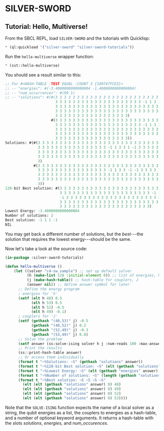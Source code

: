 SILVER-SWORD
============

Tutorial: Hello, Multiverse!
----------------------------

From the SBCL REPL, load `SILVER-SWORD` and the tutorials with Quicklisp:

```lisp
* (ql:quickload '("silver-sword" "silver-sword-tutorials"))
```

Run the `hello-multiverse` wrapper function:

```lisp
* (sst::hello-multiverse)
```

You should see a result similar to this:

```lisp
;; For #<HASH-TABLE :TEST EQUAL :COUNT 3 {100747FCE3}>
;; -- "energies": #(-3.4000000000000004 -1.4000000000000004)
;; -- "num_occurrences": #(99 1)
;; -- "solutions": #(#(3 3 3 3 3 3 3 3 3 3 3 3 3 3 3 3 3 3 3 3 3 3 3 3 3 3 3 3
                       3 3 3 3 3 3 3 3 3 3 3 3 3 3 3 3 3 3 3 3 -1 1 3 3 1 -1 3
                       3 3 3 3 3 3 3 3 3 3 3 3 3 3 3 3 3 3 3 3 3 3 3 3 3 3 3 3
                       3 3 3 3 3 3 3 3 3 3 3 3 3 3 3 3 3 3 3 3 3 3 3 3 3 3 3 3
                       3 3 3 3 3 3 3 3 3 3 3 3 3 3 3 3 3)
                     #(3 3 3 3 3 3 3 3 3 3 3 3 3 3 3 3 3 3 3 3 3 3 3 3 3 3 3 3
                       3 3 3 3 3 3 3 3 3 3 3 3 3 3 3 3 3 3 3 3 -1 1 3 3 -1 -1 3
                       3 3 3 3 3 3 3 3 3 3 3 3 3 3 3 3 3 3 3 3 3 3 3 3 3 3 3 3
                       3 3 3 3 3 3 3 3 3 3 3 3 3 3 3 3 3 3 3 3 3 3 3 3 3 3 3 3
                       3 3 3 3 3 3 3 3 3 3 3 3 3 3 3 3 3))
Solutions: #(#(3 3 3 3 3 3 3 3 3 3 3 3 3 3 3 3 3 3 3 3 3 3 3 3 3 3 3 3 3 3 3 3
               3 3 3 3 3 3 3 3 3 3 3 3 3 3 3 3 -1 1 3 3 1 -1 3 3 3 3 3 3 3 3 3
               3 3 3 3 3 3 3 3 3 3 3 3 3 3 3 3 3 3 3 3 3 3 3 3 3 3 3 3 3 3 3 3
               3 3 3 3 3 3 3 3 3 3 3 3 3 3 3 3 3 3 3 3 3 3 3 3 3 3 3 3 3 3 3 3
               3)
             #(3 3 3 3 3 3 3 3 3 3 3 3 3 3 3 3 3 3 3 3 3 3 3 3 3 3 3 3 3 3 3 3
               3 3 3 3 3 3 3 3 3 3 3 3 3 3 3 3 -1 1 3 3 -1 -1 3 3 3 3 3 3 3 3 3
               3 3 3 3 3 3 3 3 3 3 3 3 3 3 3 3 3 3 3 3 3 3 3 3 3 3 3 3 3 3 3 3
               3 3 3 3 3 3 3 3 3 3 3 3 3 3 3 3 3 3 3 3 3 3 3 3 3 3 3 3 3 3 3 3
               3))
128-bit Best solution: #(3 3 3 3 3 3 3 3 3 3 3 3 3 3 3 3 3 3 3 3 3 3 3 3 3 3 3
                         3 3 3 3 3 3 3 3 3 3 3 3 3 3 3 3 3 3 3 3 3 -1 1 3 3 1
                         -1 3 3 3 3 3 3 3 3 3 3 3 3 3 3 3 3 3 3 3 3 3 3 3 3 3 3
                         3 3 3 3 3 3 3 3 3 3 3 3 3 3 3 3 3 3 3 3 3 3 3 3 3 3 3
                         3 3 3 3 3 3 3 3 3 3 3 3 3 3 3 3 3 3 3 3 3)
Lowest Energy: -3.4000000000000004
Number of solutions: 2
Best solution: -1 1 1 -1
NIL
```

You may get back a different number of solutions, but the *best*---the solution that requires the lowest energy---should be the same.

Now let's take a look at the source code:

```lisp
(in-package :silver-sword-tutorials)

(defun hello-multiverse ()
    (let ((solver "c4-sw_sample") ;; set up default solver
          (h (make-list 128 :initial-element 0)) ;; list of energies, h
          (j (make-hash-table)) ;; hash-table for couplers, J
          (answer nil)) ;; define answer symbol for later
      ;; Define the energy program
      ; energies for 'h'
      (setf (elt h 48) 0.5
            (elt h 53) 0.5
            (elt h 52) -0.5
            (elt h 49) -0.1)
      ; couplers for 'J'
      (setf (gethash "(48,53)" j) -0.5
            (gethash "(48,52)" j) 0.2
            (gethash "(52,49)" j) -0.3
            (gethash "(53,49)" j) 0.8)
      ;; Solve the problem
      (setf answer (ss:solve-ising solver h j :num-reads 100 :max-answers 100))
      ;; Print the results
      (ss::print-hash-table answer)
      ;; Or access them individually
      (format t "~%Solutions: ~S" (gethash "solutions" answer))
      (format t "~%128-bit Best solution: ~S" (elt (gethash "solutions" answer) 0))
      (format t "~%Lowest Energy: ~S" (elt (gethash "energies" answer) 0))
      (format t "~%Number of solutions: ~S" (length (gethash "solutions" answer)))
      (format t "~%Best solution: ~S ~S ~S ~S"
        (elt (elt (gethash "solutions" answer) 0) 48)
        (elt (elt (gethash "solutions" answer) 0) 49)
        (elt (elt (gethash "solutions" answer) 0) 52)
        (elt (elt (gethash "solutions" answer) 0) 53))))
```

Note that the `SOLVE-ISING` function expects the name of a local solver as a string, the qubit energies as a list, the couplers to energies as a hash-table, and a number of optional keyword arguments.  It returns a hash-table with the slots *solutions*, *energies*, and *num_occurences*.
